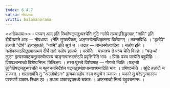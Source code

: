 ```yaml
---
index: 6.4.7
sutra: नोपधायाः
vritti: balamanorama
---
```


<<नोपधायाः>> - पञ्चन् आम् इति स्थितेषट्चतुभ्र्यश्चे॑ति नुटि नलोपे तस्याऽसिद्धत्वात् "नामि" इति दीर्घेऽप्राप्ते आह — नोपधायाः ।ने॑ति सुप्षष्ठीकम्, अङ्गस्येत्यधिकृतस्य विशेषणम् । तदन्तविधिः । "ढ्रलोपे" इत्यतो "दीर्घ" इत्यनुवर्तते, "नामि" इति सूत्रं च । तदाह — नान्तस्येत्यादिना । नलोप इति । नलोपस्याऽसिद्धत्वात्प्रथमं दीर्घे ततो नलोप इत्यर्थः । परमेति । परमाश्च ते पञ्च चेति विग्रहः । "षड्भ्यो लुक्" इत्यस्यषट्चतुभ्र्यश्चे॑त्यस्य चाङ्गत्वात्तदन्तेऽपि प्रवृत्तिरिति भावः । प्रियाः पञ्च यस्येति बहुव्रीहिः । प्रियपञ्चन्शब्दो विशेष्यनिघ्नः त्रिलिङ्गः । तस्य पुंस्त्वे विशेषमाह — गौणत्वे त्विति ।षड्भ्यो लु॑गितिषट्चतुभ्र्यश्चे॑ति च बहुवचननिर्देशेन षट्चतुरर्थप्राधान्यावगमादिति भावः । प्रयिपञ्चेति । सुटि हलादौ च राजवत् । शसादावचि तु "अल्लोपोऽनः" इत्यकारलोप नस्य श्चुत्वेन ञकारः । चकारे तु परेऽनुस्वारस्य परसवर्णे ञकारः स्थित एव । तथाच ञकारद्वयमध्ये चकारः । अष्टन्शब्दो नित्यं बहुवचनान्तः । 